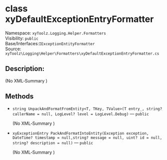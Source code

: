 # class xyDefaultExceptionEntryFormatter

Namespace: `xyToolz.Logging.Helper.Formatters`  
Visibility: `public`  
Base/Interfaces:`IExceptionEntityFormatter`  
Source: `xyToolz\Logging\Helper\Formatters\xyDefaultExceptionEntryFormatter.cs`

## Description:

(No XML‑Summary )

## Methods

- `string UnpackAndFormatFromEntity<T, TKey, TValue>(T entry_, string? callerName = null, LogLevel? level = LogLevel.Debug)` — `public`
  
  (No XML‑Summary )
- `xyExceptionEntry PackAndFormatIntoEntity(Exception exception, DateTime? timestamp = null,string? message = null, uint? id = null, string? description = null)` — `public`
  
  (No XML‑Summary )

